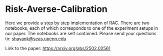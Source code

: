 # Risk-Averse-Calibration

Here we provide a step by step implementation of RAC. There are two notebooks, each of which corresponds to one of the experiment setups in our paper. The notebooks are self contained. Please send your questions to: shayank@seas.upenn.edu

Link to the paper: https://arxiv.org/abs/2502.02561
